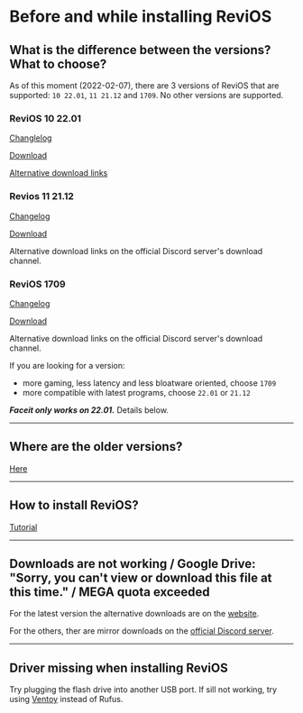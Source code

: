 # Before and while installing ReviOS

## What is the difference between the versions? What to choose?

As of this moment (2022-02-07), there are 3 versions of ReviOS that are supported: `10 22.01`, `11 21.12` and `1709`. No other versions are supported.

### ReviOS 10 22.01

[Changlelog](https://www.revi.cc/revios/download/changelog#h.odb11cheqkzw)

[Download](https://www.revi.cc/revios/download#h.ak1prpz0wx5m)

[Alternative download links](https://www.revi.cc/revios/download#h.cwre5ugg2fhb)

### Revios 11 21.12

[Changelog](https://www.revi.cc/revios/download/changelog#h.kzabahjk03q5)

[Download](https://www.revi.cc/revios/download#h.ywpa5av3hdf3)

Alternative download links on the official Discord server's download channel.

### ReviOS 1709

[Changelog](https://www.revi.cc/revios/download/changelog#h.rfvq0n3k2uk7)

[Download](https://www.revi.cc/revios/download/alternative-downloads#h.ski2fzvfamkj)

Alternative download links on the official Discord server's download channel.


If you are looking for a version:

- more gaming, less latency and less bloatware oriented, choose `1709`
- more compatible with latest programs, choose `22.01` or `21.12`

**_Faceit only works on 22.01._** Details below.

---

## Where are the older versions?

[Here](https://www.revi.cc/revios/download/alternative-downloads)

---

## How to install ReviOS?

[Tutorial](https://youtu.be/w4Wn25d02iY)

---

## Downloads are not working / Google Drive: "Sorry, you can't view or download this file at this time." / MEGA quota exceeded

For the latest version the alternative downloads are on the [website](https://www.revi.cc/revios/download#h.cwre5ugg2fhb).

For the others, ther are mirror downloads on the [official Discord server](https://discord.gg/962y4pU).

---

## Driver missing when installing ReviOS

Try plugging the flash drive into another USB port. If sill not working, try using [Ventoy](https://www.ventoy.net/) instead of Rufus.
